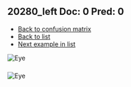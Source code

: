 ## 20280_left Doc: 0 Pred: 0
- [Back to confusion matrix](https://github.com/juliandewit/kaggle_retinopathy/blob/master/matrix.md)
- [Back to list](https://github.com/juliandewit/kaggle_retinopathy/blob/master/lists/00/list.md)
- [Next example in list](https://github.com/juliandewit/kaggle_retinopathy/blob/master/lists/00/20/20288_left.md)

![Eye](https://retinopaty.blob.core.windows.net/size1024/20280_left_0.jpeg)

### 

![Eye]()
